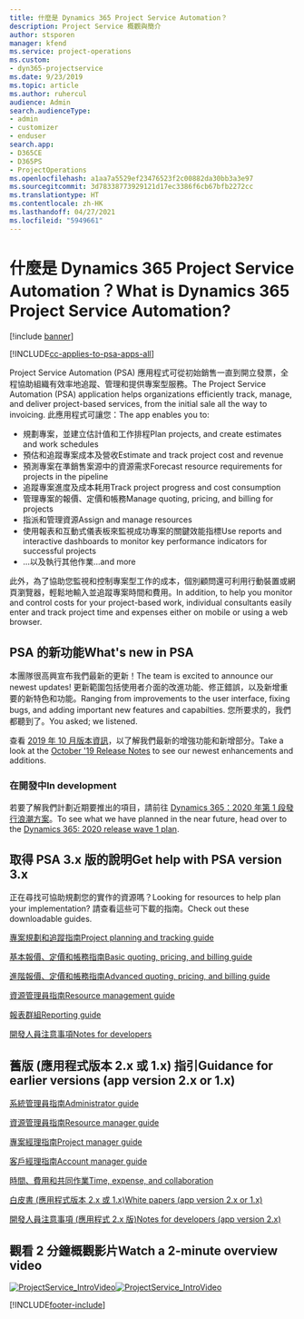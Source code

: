 ```yaml
---
title: 什麼是 Dynamics 365 Project Service Automation？
description: Project Service 概觀與簡介
author: stsporen
manager: kfend
ms.service: project-operations
ms.custom:
- dyn365-projectservice
ms.date: 9/23/2019
ms.topic: article
ms.author: ruhercul
audience: Admin
search.audienceType:
- admin
- customizer
- enduser
search.app:
- D365CE
- D365PS
- ProjectOperations
ms.openlocfilehash: a1aa7a5529ef23476523f2c00882da30bb3a3e97
ms.sourcegitcommit: 3d78338773929121d17ec3386f6cb67bfb2272cc
ms.translationtype: HT
ms.contentlocale: zh-HK
ms.lasthandoff: 04/27/2021
ms.locfileid: "5949661"
---
```

# <a name="what-is-dynamics-365-project-service-automation"></a><span data-ttu-id="843ea-103">什麼是 Dynamics 365 Project Service Automation？</span><span class="sxs-lookup"><span data-stu-id="843ea-103">What is Dynamics 365 Project Service Automation?</span></span>

[!include [banner](../includes/psa-now-project-operations.md)]

[!INCLUDE[cc-applies-to-psa-apps-all](../includes/cc-applies-to-psa-apps-all.md)]

<span data-ttu-id="843ea-104">Project Service Automation (PSA) 應用程式可從初始銷售一直到開立發票，全程協助組織有效率地追蹤、管理和提供專案型服務。</span><span class="sxs-lookup"><span data-stu-id="843ea-104">The Project Service Automation (PSA) application helps organizations efficiently track, manage, and deliver project-based services, from the initial sale all the way to invoicing.</span></span> <span data-ttu-id="843ea-105">此應用程式可讓您：</span><span class="sxs-lookup"><span data-stu-id="843ea-105">The app enables you to:</span></span>

- <span data-ttu-id="843ea-106">規劃專案，並建立估計值和工作排程</span><span class="sxs-lookup"><span data-stu-id="843ea-106">Plan projects, and create estimates and work schedules</span></span>
- <span data-ttu-id="843ea-107">預估和追蹤專案成本及營收</span><span class="sxs-lookup"><span data-stu-id="843ea-107">Estimate and track project cost and revenue</span></span>
- <span data-ttu-id="843ea-108">預測專案在準銷售案源中的資源需求</span><span class="sxs-lookup"><span data-stu-id="843ea-108">Forecast resource requirements for projects in the pipeline</span></span>
- <span data-ttu-id="843ea-109">追蹤專案進度及成本耗用</span><span class="sxs-lookup"><span data-stu-id="843ea-109">Track project progress and cost consumption</span></span>
- <span data-ttu-id="843ea-110">管理專案的報價、定價和帳務</span><span class="sxs-lookup"><span data-stu-id="843ea-110">Manage quoting, pricing, and billing for projects</span></span>
- <span data-ttu-id="843ea-111">指派和管理資源</span><span class="sxs-lookup"><span data-stu-id="843ea-111">Assign and manage resources</span></span>
- <span data-ttu-id="843ea-112">使用報表和互動式儀表板來監視成功專案的關鍵效能指標</span><span class="sxs-lookup"><span data-stu-id="843ea-112">Use reports and interactive dashboards to monitor key performance indicators for successful projects</span></span>
- <span data-ttu-id="843ea-113">...以及執行其他作業</span><span class="sxs-lookup"><span data-stu-id="843ea-113">...and more</span></span>

<span data-ttu-id="843ea-114">此外，為了協助您監視和控制專案型工作的成本，個別顧問還可利用行動裝置或網頁瀏覽器，輕鬆地輸入並追蹤專案時間和費用。</span><span class="sxs-lookup"><span data-stu-id="843ea-114">In addition, to help you monitor and control costs for your project-based work, individual consultants easily enter and track project time and expenses either on mobile or using a web browser.</span></span>

## <a name="whats-new-in-psa"></a><span data-ttu-id="843ea-115">PSA 的新功能</span><span class="sxs-lookup"><span data-stu-id="843ea-115">What's new in PSA</span></span>
<span data-ttu-id="843ea-116">本團隊很高興宣布我們最新的更新！</span><span class="sxs-lookup"><span data-stu-id="843ea-116">The team is excited to announce our newest updates!</span></span> <span data-ttu-id="843ea-117">更新範圍包括使用者介面的改進功能、修正錯誤，以及新增重要的新特色和功能。</span><span class="sxs-lookup"><span data-stu-id="843ea-117">Ranging from improvements to the user interface, fixing bugs, and adding important new features and capabilties.</span></span> <span data-ttu-id="843ea-118">您所要求的，我們都聽到了。</span><span class="sxs-lookup"><span data-stu-id="843ea-118">You asked; we listened.</span></span>

<span data-ttu-id="843ea-119">查看 [2019 年 10 月版本資訊](/dynamics365-release-plan/2019wave2/index)，以了解我們最新的增強功能和新增部分。</span><span class="sxs-lookup"><span data-stu-id="843ea-119">Take a look at the [October '19 Release Notes](/dynamics365-release-plan/2019wave2/index) to see our newest enhancements and additions.</span></span>

### <a name="in-development"></a><span data-ttu-id="843ea-120">在開發中</span><span class="sxs-lookup"><span data-stu-id="843ea-120">In development</span></span>
<span data-ttu-id="843ea-121">若要了解我們計劃近期要推出的項目，請前往 [Dynamics 365：2020 年第 1 段發行浪潮方案](/dynamics365-release-plan/2020wave1/index)。</span><span class="sxs-lookup"><span data-stu-id="843ea-121">To see what we have planned in the near future, head over to the [Dynamics 365: 2020 release wave 1 plan](/dynamics365-release-plan/2020wave1/index).</span></span>

## <a name="get-help-with-psa-version-3x"></a><span data-ttu-id="843ea-122">取得 PSA 3.x 版的說明</span><span class="sxs-lookup"><span data-stu-id="843ea-122">Get help with PSA version 3.x</span></span>
<span data-ttu-id="843ea-123">正在尋找可協助規劃您的實作的資源嗎？</span><span class="sxs-lookup"><span data-stu-id="843ea-123">Looking for resources to help plan your implementation?</span></span> <span data-ttu-id="843ea-124">請查看這些可下載的指南。</span><span class="sxs-lookup"><span data-stu-id="843ea-124">Check out these downloadable guides.</span></span>

 [<span data-ttu-id="843ea-125">專案規劃和追蹤指南</span><span class="sxs-lookup"><span data-stu-id="843ea-125">Project planning and tracking guide</span></span>](../psa/implementation-guides/project-planning-tracking.md)

 [<span data-ttu-id="843ea-126">基本報價、定價和帳務指南</span><span class="sxs-lookup"><span data-stu-id="843ea-126">Basic quoting, pricing, and billing guide</span></span>](../psa/implementation-guides/begin-quoting-pricing-billing.md)

 [<span data-ttu-id="843ea-127">進階報價、定價和帳務指南</span><span class="sxs-lookup"><span data-stu-id="843ea-127">Advanced quoting, pricing, and billing guide</span></span>](../psa/implementation-guides/adv-quoting-pricing-billing.md)

 [<span data-ttu-id="843ea-128">資源管理員指南</span><span class="sxs-lookup"><span data-stu-id="843ea-128">Resource management guide</span></span>](../psa/implementation-guides/resource-management-guide.md)

 [<span data-ttu-id="843ea-129">報表群組</span><span class="sxs-lookup"><span data-stu-id="843ea-129">Reporting guide</span></span>](../psa/implementation-guides/reporting-guide.md)

 [<span data-ttu-id="843ea-130">開發人員注意事項</span><span class="sxs-lookup"><span data-stu-id="843ea-130">Notes for developers</span></span>](../psa/developer-guides/overview-dev-notes-v3.x.md)

## <a name="guidance-for-earlier-versions-app-version-2x-or-1x"></a><span data-ttu-id="843ea-131">舊版 (應用程式版本 2.x 或 1.x) 指引</span><span class="sxs-lookup"><span data-stu-id="843ea-131">Guidance for earlier versions (app version 2.x or 1.x)</span></span>
 [<span data-ttu-id="843ea-132">系統管理員指南</span><span class="sxs-lookup"><span data-stu-id="843ea-132">Administrator guide</span></span>](../psa/admin-guide.md)

 [<span data-ttu-id="843ea-133">資源管理員指南</span><span class="sxs-lookup"><span data-stu-id="843ea-133">Resource manager guide</span></span>](../psa/resource-manager-guide.md)

 [<span data-ttu-id="843ea-134">專案經理指南</span><span class="sxs-lookup"><span data-stu-id="843ea-134">Project manager guide</span></span>](../psa/project-manager-guide.md)

 [<span data-ttu-id="843ea-135">客戶經理指南</span><span class="sxs-lookup"><span data-stu-id="843ea-135">Account manager guide</span></span>](../psa/account-manager-guide.md)

 [<span data-ttu-id="843ea-136">時間、費用和共同作業</span><span class="sxs-lookup"><span data-stu-id="843ea-136">Time, expense, and collaboration</span></span>](../psa/time-expense-collaboration-guide.md)

 [<span data-ttu-id="843ea-137">白皮書 (應用程式版本 2.x 或 1.x)</span><span class="sxs-lookup"><span data-stu-id="843ea-137">White papers (app version 2.x or 1.x)</span></span>](../psa/white-papers.md)

 [<span data-ttu-id="843ea-138">開發人員注意事項 (應用程式 2.x 版)</span><span class="sxs-lookup"><span data-stu-id="843ea-138">Notes for developers (app version 2.x)</span></span>](../psa/developer-guides/add-custom-qoi-forms-v2.x.md)

 ## <a name="watch-a-2-minute-overview-video"></a><span data-ttu-id="843ea-139">觀看 2 分鐘概觀影片</span><span class="sxs-lookup"><span data-stu-id="843ea-139">Watch a 2-minute overview video</span></span>
 <a name="heroArea"></a> <span data-ttu-id="843ea-140">[![ProjectService_IntroVideo](../psa/media/project-service-intro-video.png "ProjectService_IntroVideo")](https://go.microsoft.com/fwlink/p/?LinkId=799457)</span><span class="sxs-lookup"><span data-stu-id="843ea-140">[![ProjectService_IntroVideo](../psa/media/project-service-intro-video.png "ProjectService_IntroVideo")](https://go.microsoft.com/fwlink/p/?LinkId=799457)</span></span>




[!INCLUDE[footer-include](../includes/footer-banner.md)]